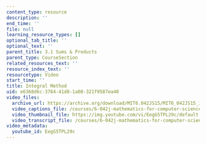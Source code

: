 ```yaml
---
content_type: resource
description: ''
end_time: ''
file: null
learning_resource_types: []
optional_tab_title: ''
optional_text: ''
parent_title: 3.1 Sums & Products
parent_type: CourseSection
related_resources_text: ''
resource_index_text: ''
resourcetype: Video
start_time: ''
title: Integral Method
uid: e6368d6c-3764-41d8-1a08-321f9587ea40
video_files:
  archive_url: https://archive.org/download/MIT6.042JS15/MIT6_042JS15_integralsum_video_ipod.mp4
  video_captions_file: /courses/6-042j-mathematics-for-computer-science-spring-2015/a835e6c4b6cb5da5877175af952b3d0d_EegG5TPL29c.vtt
  video_thumbnail_file: https://img.youtube.com/vi/EegG5TPL29c/default.jpg
  video_transcript_file: /courses/6-042j-mathematics-for-computer-science-spring-2015/85a5ca59a78ab0b4ffdea0f566d5cafd_EegG5TPL29c.pdf
video_metadata:
  youtube_id: EegG5TPL29c
---
```

